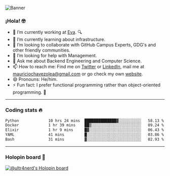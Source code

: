 ![Banner](banner.gif)

### ¡Hola! 🤓

- 🔭 I’m currently working at [Eva](https://evacenter.com/). 🔍
- 🌱 I’m currently learning about infrastructure.
- 👯 I’m looking to collaborate with GitHub Campus Experts, GDG's and other friendly communities.
- 🤔 I’m looking for help with Management.
- 💬 Ask me about Backend Engineering and Computer Science.
- 📫 How to reach me: Find me on [Twitter](https://twitter.com/ultr4nerd) or [LinkedIn](https://www.linkedin.com/in/ultr4nerd), mail me at [mauriciochavezolea@gmail.com](mailto:mauriciochavezolea@gmail.com) or go check my own [website](https://mauriciochavez.dev).
- 😄 Pronouns: He/him. 
- ⚡ Fun fact: I prefer functional programming rather than object-oriented programming. 🤭
---

### Coding stats 🔥

<!--START_SECTION:waka-->

```txt
Python             10 hrs 24 mins  ██████████████▓░░░░░░░░░░   58.13 %
Docker             1 hr 39 mins    ██▒░░░░░░░░░░░░░░░░░░░░░░   09.24 %
Elixir             1 hr 9 mins     █▓░░░░░░░░░░░░░░░░░░░░░░░   06.43 %
YAML               41 mins         █░░░░░░░░░░░░░░░░░░░░░░░░   03.86 %
Bash               31 mins         ▓░░░░░░░░░░░░░░░░░░░░░░░░   02.93 %
```

<!--END_SECTION:waka-->

---

### Holopin board 🦖

[![@ultr4nerd's Holopin board](https://holopin.me/ultr4nerd)](https://holopin.io/@ultr4nerd)
